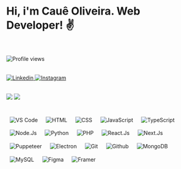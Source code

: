 # Hi, i'm Cauê Oliveira. Web Developer! :v:

<br>

<div style="margin-bottom: 1rem; margin-top: 1rem;">
  <img src="https://komarev.com/ghpvc/?username=oliveiracaue&color=222222&style=for-the-badge&label=Profile%20Views" alt="Profile views" />
</div>

<br>

<div style="margin-bottom: 1rem">
  <a href="https://linkedin.com/in/oliveiradev" target="_blank">
    <img src="https://img.shields.io/badge/linkedin-222222?&style=for-the-badge&logo=linkedin&labelColor=000000&logo_color=0a66c2" alt="Linkedin">
  </a>
  <a href="https://instagram.com/oliveiradev.caue" target="_blank">
    <img src="https://img.shields.io/badge/instagram-222222?&style=for-the-badge&logo=instagram&labelColor=000000" alt="Instagram">
  </a>
</div>

<br>

<div style="margin-bottom: 1rem">
  <div id="gh-stats-container">
    <img id="gh-stats-statistics" src="https://github-readme-stats.vercel.app/api?username=oliveiracaue&bg_color=222222&text_color=ffffff&title_color=E53E3E&count_private=true&show_icons=true&hide_border=true&border_radius=12" />
    <img id="gh-stats-languages" src="https://github-readme-stats.vercel.app/api/top-langs/?username=oliveiracaue&layout=compact&bg_color=222222&hide_border=true&border_radius=12" />
  </div>
</div>

<br>

<div>
  <img style="margin: 0.55rem" src="https://img.shields.io/badge/vscode-222222?&style=for-the-badge&logo=visual-studio-code&logoColor=0076c6&labelColor=000000" alt="VS Code"/>
  <img style="margin: 0.55rem" src="https://img.shields.io/badge/html-222222?&style=for-the-badge&logo=html5&labelColor=000000" alt="HTML"/>
  <img style="margin: 0.55rem" src="https://img.shields.io/badge/css-222222?&style=for-the-badge&logo=css3&logoColor=1a6fb4&labelColor=000000" alt="CSS"/>
  <img style="margin: 0.55rem" src="https://img.shields.io/badge/javascript-222222?&style=for-the-badge&logo=javascript&labelColor=000000" alt="JavaScript"/>
  <img style="margin: 0.55rem" src="https://img.shields.io/badge/typescript-222222?&style=for-the-badge&logo=typescript&labelColor=000000" alt="TypeScript"/>
  <img style="margin: 0.55rem" src="https://img.shields.io/badge/node-222222?&style=for-the-badge&logo=node.js&labelColor=000000" alt="Node.Js"/>
  <img style="margin: 0.55rem" src="https://img.shields.io/badge/python-222222?&style=for-the-badge&logo=python&labelColor=000000" alt="Python"/>
  <img style="margin: 0.55rem" src="https://img.shields.io/badge/php-222222?&style=for-the-badge&logo=php&labelColor=000000" alt="PHP"/>
  <img style="margin: 0.55rem" src="https://img.shields.io/badge/react-222222?&style=for-the-badge&logo=react&labelColor=000000" alt="React.Js"/>
  <img style="margin: 0.55rem" src="https://img.shields.io/badge/next-222222?&style=for-the-badge&logo=next.js&labelColor=000000" alt="Next.Js"/>
  <img style="margin: 0.55rem" src="https://img.shields.io/badge/puppeteer-222222?&style=for-the-badge&logo=puppeteer&labelColor=000000" alt="Puppeteer"/>
  <img style="margin: 0.55rem" src="https://img.shields.io/badge/electron-222222?&style=for-the-badge&logo=electron&labelColor=000000" alt="Electron"/>
  <img style="margin: 0.55rem" src="https://img.shields.io/badge/git-222222?&style=for-the-badge&logo=git&labelColor=000000" alt="Git"/>
  <img style="margin: 0.55rem" src="https://img.shields.io/badge/github-222222?&style=for-the-badge&logo=github&labelColor=000000" alt="Github"/>
  <img style="margin: 0.55rem" src="https://img.shields.io/badge/mongodb-222222?&style=for-the-badge&logo=mongodb&labelColor=000000" alt="MongoDB"/>
  <img style="margin: 0.55rem" src="https://img.shields.io/badge/mysql-222222?&style=for-the-badge&logo=mysql&labelColor=000000" alt="MySQL"/>
  <img style="margin: 0.55rem" src="https://img.shields.io/badge/figma-222222?&style=for-the-badge&logo=figma&labelColor=000000" alt="Figma"/>
  <img style="margin: 0.55rem" src="https://img.shields.io/badge/framer-222222?&style=for-the-badge&logo=framer&labelColor=000000" alt="Framer"/>
</div>
